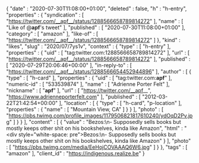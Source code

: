 {
  "date" : "2020-07-30T11:08:00+01:00",
  "deleted" : false,
  "h" : "h-entry",
  "properties" : {
    "syndication" : [ "https://twitter.com/__apf__/status/1288566658789814272" ],
    "name" : [ "Like of @__apf__'s tweet" ],
    "published" : [ "2020-07-30T11:08:00+01:00" ],
    "category" : [ "amazon" ],
    "like-of" : [ "https://twitter.com/__apf__/status/1288566658789814272" ]
  },
  "kind" : "likes",
  "slug" : "2020/07/7ys1v",
  "context" : {
    "type" : [ "h-entry" ],
    "properties" : {
      "uid" : [ "tag:twitter.com:1288566658789814272" ],
      "url" : [ "https://twitter.com/__apf__/status/1288566658789814272" ],
      "published" : [ "2020-07-29T20:06:46+00:00" ],
      "in-reply-to" : [ "https://twitter.com/__apf__/status/1288566654452944896" ],
      "author" : [ {
        "type" : [ "h-card" ],
        "properties" : {
          "uid" : [ "tag:twitter.com:__apf__" ],
          "numeric-id" : [ "533539874" ],
          "name" : [ "Adrienne Porter Felt" ],
          "nickname" : [ "__apf__" ],
          "url" : [ "https://twitter.com/__apf__", "https://www.adrienneporterfelt.com" ],
          "published" : [ "2012-03-22T21:42:54+00:00" ],
          "location" : [ {
            "type" : [ "h-card", "p-location" ],
            "properties" : {
              "name" : [ "Mountain View, CA" ]
            }
          } ],
          "photo" : [ "https://pbs.twimg.com/profile_images/1179506821817610240/ydOqD2Pv.jpg" ]
        }
      } ],
      "content" : [ {
        "value" : "Bezos:\n- Supposedly sells books but mostly keeps other shit on his bookshelves, kinda like Amazon",
        "html" : "<div style=\"white-space: pre\">Bezos:\n- Supposedly sells books but mostly keeps other shit on his bookshelves, kinda like Amazon</div>"
      } ],
      "photo" : [ "https://pbs.twimg.com/media/EeHojCOVAAAQ6W6.jpg" ]
    }
  },
  "tags" : [ "amazon" ],
  "client_id" : "https://indigenous.realize.be"
}
